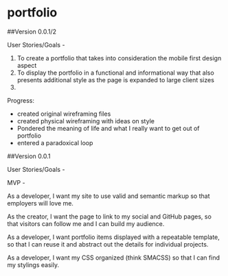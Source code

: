 # portfolio

##Version 0.0.1/2

User Stories/Goals -
1) To create a portfolio that takes into consideration the mobile first design aspect
2) To display the portfolio in a functional and informational way that also presents additional style as the page is expanded to large client sizes
3)  

Progress:
 - created original wireframing files
 - created physical wireframing with ideas on style
 - Pondered the meaning of life and what I really want to get out of portfolio
 - entered a paradoxical loop


##Version 0.0.1

User Stories/Goals -


MVP - 

As a developer, I want my site to use valid and semantic markup so that employers will love me.

As the creator, I want the page to link to my social and GitHub pages, so that visitors can follow me and I can build my audience.

As a developer, I want portfolio items displayed with a repeatable template, so that I can reuse it and abstract out the details for individual projects.

As a developer, I want my CSS organized (think SMACSS) so that I can find my stylings easily.
